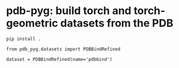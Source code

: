 # pdb-pyg: build torch and torch-geometric datasets from the PDB

```
pip install .
```

```
from pdb_pyg.datasets import PDBBindRefined

dataset = PDBBindRefined(name='pdbbind')
```
